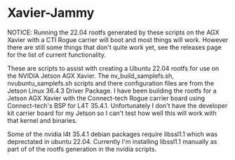 # Xavier-Jammy

NOTICE: Running the 22.04 rootfs generated by these scripts on the AGX Xavier with a CTI Rogue carrier will boot and most things will work. However there are still some things that don't quite work yet, see the releases page for the list of current functionality.

These are scripts to assist with creating a Ubuntu 22.04 rootfs for use on the NVIDIA Jetson AGX Xavier. The nv_build_samplefs.sh, nvubuntu_samplefs.sh scripts and there configuration files are from the Jetson Linux 36.4.3 Driver Package. I have been building the rootfs for a Jetson AGX Xavier with the Connect-tech Rogue carrier board using Connect-tech's BSP for L4T 35.4.1. Unfortunately I don't have the developer kit carrier board for my Jetson so I can't test how well this will work with that kernel and binaries. 

Some of the nvidia l4t 35.4.1 debian packages require libssl1.1 which was deprectated in ubuntu 22.04. Currently I'm installing libssl1.1 manually as part of of the rootfs generation in the nvidia scripts. 


